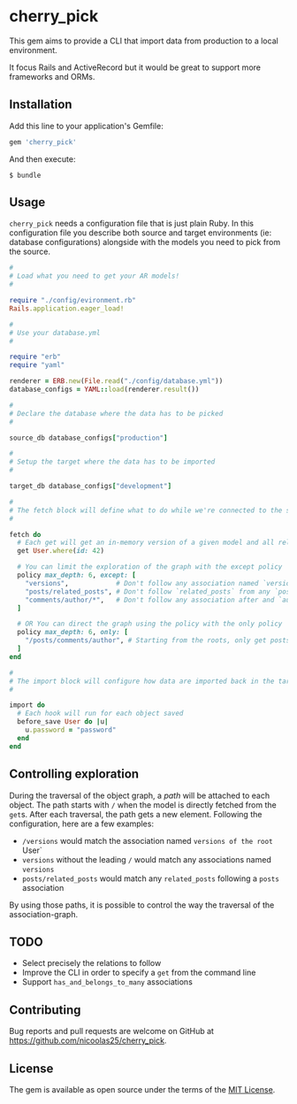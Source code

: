 # cherry_pick

This gem aims to provide a CLI that import data from production to a local environment.

It focus Rails and ActiveRecord but it would be great to support more frameworks and ORMs.

## Installation

Add this line to your application's Gemfile:

```ruby
gem 'cherry_pick'
```

And then execute:

    $ bundle

## Usage

`cherry_pick` needs a configuration file that is just plain Ruby. In this configuration file
you describe both source and target environments (ie: database configurations) alongside with
the models you need to pick from the source.

``` ruby
#
# Load what you need to get your AR models!
#

require "./config/evironment.rb"
Rails.application.eager_load!

#
# Use your database.yml
#

require "erb"
require "yaml"

renderer = ERB.new(File.read("./config/database.yml"))
database_configs = YAML::load(renderer.result())

#
# Declare the database where the data has to be picked
#

source_db database_configs["production"]

#
# Setup the target where the data has to be imported
#

target_db database_configs["development"]

#
# The fetch block will define what to do while we're connected to the source database
#

fetch do
  # Each get will get an in-memory version of a given model and all related models
  get User.where(id: 42)

  # You can limit the exploration of the graph with the except policy
  policy max_depth: 6, except: [
    "versions",            # Don't follow any association named `versions`
    "posts/related_posts", # Don't follow `related_posts` from any `posts` association
    "comments/author/*",   # Don't follow any association after and `author` from a `comments` association
  ]

  # OR You can direct the graph using the policy with the only policy
  policy max_depth: 6, only: [
    "/posts/comments/author", # Starting from the roots, only get posts, their comments and authors
  ]
end

#
# The import block will configure how data are imported back in the targt database
#

import do
  # Each hook will run for each object saved
  before_save User do |u|
    u.password = "password"
  end
end
```

## Controlling exploration

During the traversal of the object graph, a _path_ will be attached to each object. The path
starts with `/` when the model is directly fetched from the `get`s. After each traversal, the
path gets a new element. Following the configuration, here are a few examples:

- `/versions` would match the association named `versions of the root `User`
- `versions` without the leading `/` would match any associations named `versions`
- `posts/related_posts` would match any `related_posts` following a `posts` association

By using those paths, it is possible to control the way the traversal of the association-graph.

## TODO

- Select precisely the relations to follow
- Improve the CLI in order to specify a `get` from the command line
- Support `has_and_belongs_to_many` associations

## Contributing

Bug reports and pull requests are welcome on GitHub at https://github.com/nicoolas25/cherry_pick.

## License

The gem is available as open source under the terms of the [MIT License](http://opensource.org/licenses/MIT).

